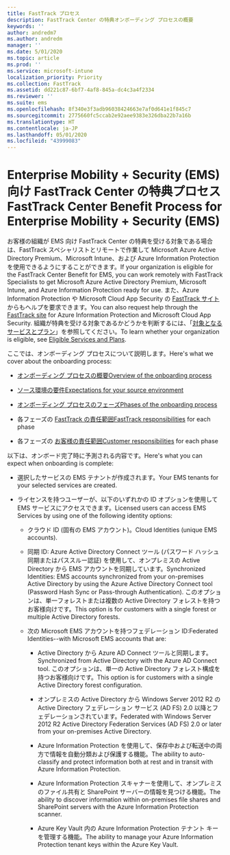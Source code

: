 ```yaml
---
title: FastTrack プロセス
description: FastTrack Center の特典オンボーディング プロセスの概要
keywords: ''
author: andredm7
ms.author: andredm
manager: ''
ms.date: 5/01/2020
ms.topic: article
ms.prod: ''
ms.service: microsoft-intune
localization_priority: Priority
ms.collection: FastTrack
ms.assetid: dd221c87-6bf7-4af8-845a-dc4c3a4f2334
ms.reviewer: ''
ms.suite: ems
ms.openlocfilehash: 8f340e3f3adb96038424663e7af0d641e1f845c7
ms.sourcegitcommit: 2775660fc5ccab2e92aee9383e326dba22b7a16b
ms.translationtype: HT
ms.contentlocale: ja-JP
ms.lasthandoff: 05/01/2020
ms.locfileid: "43999083"
---
```

# <a name="fasttrack-center-benefit-process-for-enterprise-mobility--security-ems"></a><span data-ttu-id="6969d-103">Enterprise Mobility + Security (EMS) 向け FastTrack Center の特典プロセス</span><span class="sxs-lookup"><span data-stu-id="6969d-103">FastTrack Center Benefit Process for Enterprise Mobility + Security (EMS)</span></span>
<span data-ttu-id="6969d-104">お客様の組織が EMS 向け FastTrack Center の特典を受ける対象である場合は、FastTrack スペシャリストとリモートで作業して Microsoft Azure Active Directory Premium、Microsoft Intune、および Azure Information Protection を使用できるようにすることができます。</span><span class="sxs-lookup"><span data-stu-id="6969d-104">If your organization is eligible for the FastTrack Center Benefit for EMS, you can work remotely with FastTrack Specialists to get Microsoft Azure Active Directory Premium, Microsoft Intune, and Azure Information Protection ready for use.</span></span> <span data-ttu-id="6969d-105">また、Azure Information Protection や Microsoft Cloud App Security の [FastTrack サイト](https://www.microsoft.com/fasttrack/microsoft-365/ems)からもヘルプを要求できます。</span><span class="sxs-lookup"><span data-stu-id="6969d-105">You can also request help through the [FastTrack site](https://www.microsoft.com/fasttrack/microsoft-365/ems) for Azure Information Protection and Microsoft Cloud App Security.</span></span> <span data-ttu-id="6969d-106">組織が特典を受ける対象であるかどうかを判断するには、「[対象となるサービスとプラン](M365-eligible-services-and-plans.md)」を参照してください。</span><span class="sxs-lookup"><span data-stu-id="6969d-106">To learn whether your organization is eligible, see [Eligible Services and Plans](M365-eligible-services-and-plans.md).</span></span>


<span data-ttu-id="6969d-107">ここでは、オンボーディング プロセスについて説明します。</span><span class="sxs-lookup"><span data-stu-id="6969d-107">Here's what we cover about the onboarding process:</span></span>

-   [<span data-ttu-id="6969d-108">オンボーディング プロセスの概要</span><span class="sxs-lookup"><span data-stu-id="6969d-108">Overview of the onboarding process</span></span>](EMS-fasttrack-benefit-overview.md)

-   [<span data-ttu-id="6969d-109">ソース環境の要件</span><span class="sxs-lookup"><span data-stu-id="6969d-109">Expectations for your source environment</span></span>](EMS-source-environment-expectations.md)

-   [<span data-ttu-id="6969d-110">オンボーディング プロセスのフェーズ</span><span class="sxs-lookup"><span data-stu-id="6969d-110">Phases of the onboarding process</span></span>](EMS-onboarding-phases.md)

-   <span data-ttu-id="6969d-111">各フェーズの [FastTrack の責任範囲](EMS-fasttrack-responsibilities.md)</span><span class="sxs-lookup"><span data-stu-id="6969d-111">[FastTrack responsibilities](EMS-fasttrack-responsibilities.md) for each phase</span></span>

-   <span data-ttu-id="6969d-112">各フェーズの [お客様の責任範囲](EMS-your-responsibilities.md)</span><span class="sxs-lookup"><span data-stu-id="6969d-112">[Customer responsibilities](EMS-your-responsibilities.md) for each phase</span></span>

<span data-ttu-id="6969d-113">以下は、オンボード完了時に予測される内容です。</span><span class="sxs-lookup"><span data-stu-id="6969d-113">Here's what you can expect when onboarding is complete:</span></span>

-   <span data-ttu-id="6969d-114">選択したサービスの EMS テナントが作成されます。</span><span class="sxs-lookup"><span data-stu-id="6969d-114">Your EMS tenants for your selected services are created.</span></span>

-   <span data-ttu-id="6969d-115">ライセンスを持つユーザーが、以下のいずれかの ID オプションを使用して EMS サービスにアクセスできます。</span><span class="sxs-lookup"><span data-stu-id="6969d-115">Licensed users can access EMS Services by using one of the following identity options:</span></span>

    -   <span data-ttu-id="6969d-116">クラウド ID (固有の EMS アカウント)。</span><span class="sxs-lookup"><span data-stu-id="6969d-116">Cloud Identities (unique EMS accounts).</span></span>

    -   <span data-ttu-id="6969d-117">同期 ID: Azure Active Directory Connect ツール (パスワード ハッシュ同期またはパススルー認証) を使用して、オンプレミスの Active Directory から EMS アカウントを同期しています。</span><span class="sxs-lookup"><span data-stu-id="6969d-117">Synchronized Identities: EMS accounts synchronized from your on-premises Active Directory by using the Azure Active Directory Connect tool (Password Hash Sync or Pass-through Authentication).</span></span> <span data-ttu-id="6969d-118">このオプションは、単一フォレストまたは複数の Active Directory フォレストを持つお客様向けです。</span><span class="sxs-lookup"><span data-stu-id="6969d-118">This option is for customers with a single forest or multiple Active Directory forests.</span></span>

    -   <span data-ttu-id="6969d-119">次の Microsoft EMS アカウントを持つフェデレーション ID:</span><span class="sxs-lookup"><span data-stu-id="6969d-119">Federated Identities--with Microsoft EMS accounts that are:</span></span>

        -   <span data-ttu-id="6969d-120">Active Directory から Azure AD Connect ツールと同期します。</span><span class="sxs-lookup"><span data-stu-id="6969d-120">Synchronized from Active Directory with the Azure AD Connect tool.</span></span> <span data-ttu-id="6969d-121">このオプションは、単一の Active Directory フォレスト構成を持つお客様向けです。</span><span class="sxs-lookup"><span data-stu-id="6969d-121">This option is for customers with a single Active Directory forest configuration.</span></span>

        -   <span data-ttu-id="6969d-122">オンプレミスの Active Directory から Windows Server 2012 R2 の Active Directory フェデレーション サービス (AD FS) 2.0 以降とフェデレーションされています。</span><span class="sxs-lookup"><span data-stu-id="6969d-122">Federated with Windows Server 2012 R2 Active Directory Federation Services (AD FS) 2.0 or later from your on-premises Active Directory.</span></span>

        -   <span data-ttu-id="6969d-123">Azure Information Protection を使用して、保存中および転送中の両方で情報を自動分類および保護する機能。</span><span class="sxs-lookup"><span data-stu-id="6969d-123">The ability to auto-classify and protect information both at rest and in transit with Azure Information Protection.</span></span> 

        -   <span data-ttu-id="6969d-124">Azure Information Protection スキャナーを使用して、オンプレミスのファイル共有と SharePoint サーバーの情報を見つける機能。</span><span class="sxs-lookup"><span data-stu-id="6969d-124">The ability to discover information within on-premises file shares and SharePoint servers with the Azure Information Protection scanner.</span></span> 

        -   <span data-ttu-id="6969d-125">Azure Key Vault 内の Azure Information Protection テナント キーを管理する機能。</span><span class="sxs-lookup"><span data-stu-id="6969d-125">The ability to manage your Azure Information Protection tenant keys within the Azure Key Vault.</span></span> 

